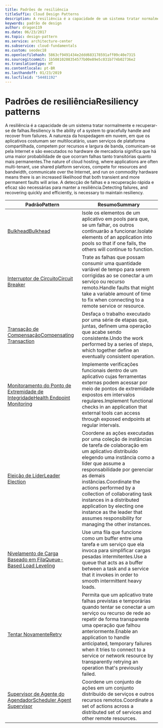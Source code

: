 ```yaml
---
title: Padrões de resiliência
titleSuffix: Cloud Design Patterns
description: A resiliência é a capacidade de um sistema tratar normalmente e recuperar-se de falhas. A natureza da hospedagem em nuvem, em que os aplicativos costumam ser multilocatário, usam serviços de plataforma compartilhada, competem por recursos e largura de banda, comunicam-se pela Internet e são executados no hardware de mercadoria significa que há uma maior probabilidade de que ocorram falhas tanto transitórias quanto mais permanentes. A detecção de falhas e a recuperação rápida e eficaz são necessárias para manter a resiliência.
keywords: padrão de design
author: dragon119
ms.date: 06/23/2017
ms.topic: design-pattern
ms.service: architecture-center
ms.subservice: cloud-fundamentals
ms.custom: seodec18
ms.openlocfilehash: 5863cf9491434e2ddd683178591aff09c40e7315
ms.sourcegitcommit: 1b50810208354577b00e89e5c031b774b02736e2
ms.translationtype: HT
ms.contentlocale: pt-BR
ms.lasthandoff: 01/23/2019
ms.locfileid: "54481192"
---
```

# <a name="resiliency-patterns"></a><span data-ttu-id="aa334-106">Padrões de resiliência</span><span class="sxs-lookup"><span data-stu-id="aa334-106">Resiliency patterns</span></span>

<span data-ttu-id="aa334-107">A resiliência é a capacidade de um sistema tratar normalmente e recuperar-se de falhas.</span><span class="sxs-lookup"><span data-stu-id="aa334-107">Resiliency is the ability of a system to gracefully handle and recover from failures.</span></span> <span data-ttu-id="aa334-108">A natureza da hospedagem em nuvem, em que os aplicativos costumam ser multilocatário, usam serviços de plataforma compartilhada, competem por recursos e largura de banda, comunicam-se pela Internet e são executados no hardware de mercadoria significa que há uma maior probabilidade de que ocorram falhas tanto transitórias quanto mais permanentes.</span><span class="sxs-lookup"><span data-stu-id="aa334-108">The nature of cloud hosting, where applications are often multi-tenant, use shared platform services, compete for resources and bandwidth, communicate over the Internet, and run on commodity hardware means there is an increased likelihood that both transient and more permanent faults will arise.</span></span> <span data-ttu-id="aa334-109">A detecção de falhas e a recuperação rápida e eficaz são necessárias para manter a resiliência.</span><span class="sxs-lookup"><span data-stu-id="aa334-109">Detecting failures, and recovering quickly and efficiently, is necessary to maintain resiliency.</span></span>

|                            <span data-ttu-id="aa334-110">Padrão</span><span class="sxs-lookup"><span data-stu-id="aa334-110">Pattern</span></span>                             |                                                                                                      <span data-ttu-id="aa334-111">Resumo</span><span class="sxs-lookup"><span data-stu-id="aa334-111">Summary</span></span>                                                                                                       |
|----------------------------------------------------------------|--------------------------------------------------------------------------------------------------------------------------------------------------------------------------------------------------------------------|
|                   [<span data-ttu-id="aa334-112">Bulkhead</span><span class="sxs-lookup"><span data-stu-id="aa334-112">Bulkhead</span></span>](../bulkhead.md)                   |                                                     <span data-ttu-id="aa334-113">Isole os elementos de um aplicativo em pools para que, se um falhar, os outros continuarão a funcionar.</span><span class="sxs-lookup"><span data-stu-id="aa334-113">Isolate elements of an application into pools so that if one fails, the others will continue to function.</span></span>                                                      |
|            [<span data-ttu-id="aa334-114">Interruptor de Circuito</span><span class="sxs-lookup"><span data-stu-id="aa334-114">Circuit Breaker</span></span>](../circuit-breaker.md)            |                                                  <span data-ttu-id="aa334-115">Trate as falhas que possam consumir uma quantidade variável de tempo para serem corrigidas ao se conectar a um serviço ou recurso remoto.</span><span class="sxs-lookup"><span data-stu-id="aa334-115">Handle faults that might take a variable amount of time to fix when connecting to a remote service or resource.</span></span>                                                   |
|   [<span data-ttu-id="aa334-116">Transação de Compensação</span><span class="sxs-lookup"><span data-stu-id="aa334-116">Compensating Transaction</span></span>](../compensating-transaction.md)   |                                                      <span data-ttu-id="aa334-117">Desfaça o trabalho executado por uma série de etapas que, juntas, definem uma operação que acabe sendo consistente.</span><span class="sxs-lookup"><span data-stu-id="aa334-117">Undo the work performed by a series of steps, which together define an eventually consistent operation.</span></span>                                                       |
| [<span data-ttu-id="aa334-118">Monitoramento do Ponto de Extremidade de Integridade</span><span class="sxs-lookup"><span data-stu-id="aa334-118">Health Endpoint Monitoring</span></span>](../health-endpoint-monitoring.md) |                                            <span data-ttu-id="aa334-119">Implemente verificações funcionais dentro de um aplicativo cujas ferramentas externas podem acessar por meio de pontos de extremidade expostos em intervalos regulares.</span><span class="sxs-lookup"><span data-stu-id="aa334-119">Implement functional checks in an application that external tools can access through exposed endpoints at regular intervals.</span></span>                                            |
|            [<span data-ttu-id="aa334-120">Eleição de Líder</span><span class="sxs-lookup"><span data-stu-id="aa334-120">Leader Election</span></span>](../leader-election.md)            | <span data-ttu-id="aa334-121">Coordene as ações executadas por uma coleção de instâncias de tarefa de colaboração em um aplicativo distribuído elegendo uma instância como a líder que assume a responsabilidade por gerenciar as demais instâncias.</span><span class="sxs-lookup"><span data-stu-id="aa334-121">Coordinate the actions performed by a collection of collaborating task instances in a distributed application by electing one instance as the leader that assumes responsibility for managing the other instances.</span></span> |
|  [<span data-ttu-id="aa334-122">Nivelamento de Carga Baseado em Fila</span><span class="sxs-lookup"><span data-stu-id="aa334-122">Queue-Based Load Leveling</span></span>](../queue-based-load-leveling.md)  |                                            <span data-ttu-id="aa334-123">Use uma fila que funcione como um buffer entre uma tarefa e um serviço que ela invoca para simplificar cargas pesadas intermitentes.</span><span class="sxs-lookup"><span data-stu-id="aa334-123">Use a queue that acts as a buffer between a task and a service that it invokes in order to smooth intermittent heavy loads.</span></span>                                             |
|                      [<span data-ttu-id="aa334-124">Tentar Novamente</span><span class="sxs-lookup"><span data-stu-id="aa334-124">Retry</span></span>](../retry.md)                      |             <span data-ttu-id="aa334-125">Permita que um aplicativo trate falhas previstas e temporárias quando tentar se conectar a um serviço ou recurso de rede ao repetir de forma transparente uma operação que falhou anteriormente.</span><span class="sxs-lookup"><span data-stu-id="aa334-125">Enable an application to handle anticipated, temporary failures when it tries to connect to a service or network resource by transparently retrying an operation that's previously failed.</span></span>             |
| [<span data-ttu-id="aa334-126">Supervisor de Agente do Agendador</span><span class="sxs-lookup"><span data-stu-id="aa334-126">Scheduler Agent Supervisor</span></span>](../scheduler-agent-supervisor.md) |                                                            <span data-ttu-id="aa334-127">Coordene um conjunto de ações em um conjunto distribuído de serviços e outros recursos remotos.</span><span class="sxs-lookup"><span data-stu-id="aa334-127">Coordinate a set of actions across a distributed set of services and other remote resources.</span></span>                                                            |